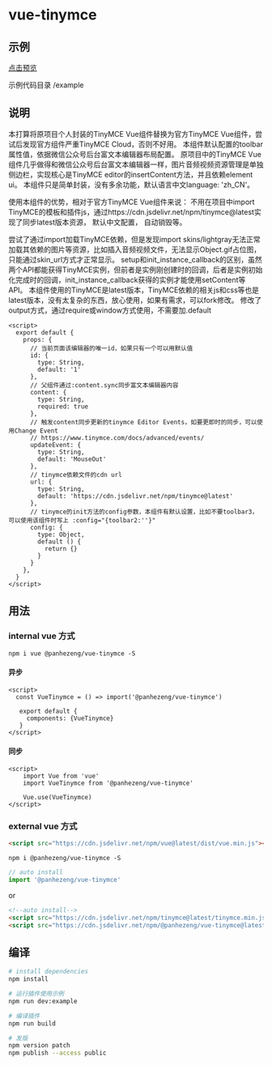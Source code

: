 # vue-tinymce

## 示例

[点击预览](https://panhezeng.github.io/vue-tinymce/)

示例代码目录 /example

## 说明

本打算将原项目个人封装的TinyMCE Vue组件替换为官方TinyMCE Vue组件，尝试后发现官方组件严重TinyMCE Cloud，否则不好用。
本组件默认配置的toolbar属性值，依据微信公众号后台富文本编辑器布局配置。
原项目中的TinyMCE Vue组件几乎做得和微信公众号后台富文本编辑器一样，图片音频视频资源管理是单独侧边栏，实现核心是TinyMCE editor的insertContent方法，并且依赖element ui。
本组件只是简单封装，没有多余功能，默认语言中文language: 'zh_CN'。

使用本组件的优势，相对于官方TinyMCE Vue组件来说：
不用在项目中import TinyMCE的模板和插件js，通过https://cdn.jsdelivr.net/npm/tinymce@latest实现了同步latest版本资源，
默认中文配置，
自动销毁等。

尝试了通过import加载TinyMCE依赖，但是发现import skins/lightgray无法正常加载其依赖的图片等资源，比如插入音频视频文件，无法显示Object.gif占位图，只能通过skin_url方式才正常显示。
setup和init_instance_callback的区别，虽然两个API都能获得TinyMCE实例，但前者是实例刚创建时的回调，后者是实例初始化完成时的回调，init_instance_callback获得的实例才能使用setContent等API。
本组件使用的TinyMCE是latest版本，TinyMCE依赖的相关js和css等也是latest版本，没有太复杂的东西，放心使用，如果有需求，可以fork修改。
修改了output方式，通过require或window方式使用，不需要加.default
   
```vue
<script>
  export default {
    props: {
      // 当前页面该编辑器的唯一id，如果只有一个可以用默认值
      id: {
        type: String,
        default: '1'
      },
      // 父组件通过:content.sync同步富文本编辑器内容
      content: {
        type: String,
        required: true
      },
      // 触发content同步更新的tinymce Editor Events，如要更即时的同步，可以使用Change Event
      // https://www.tinymce.com/docs/advanced/events/
      updateEvent: {
        type: String,
        default: 'MouseOut'
      },
      // tinymce依赖文件的cdn url
      url: {
        type: String,
        default: 'https://cdn.jsdelivr.net/npm/tinymce@latest'
      },
      // tinymce的init方法的config参数，本组件有默认设置，比如不要toolbar3，可以使用该组件时写上 :config="{toolbar2:''}"
      config: {
        type: Object,
        default () {
          return {}
        }
      }
    },
  }
</script>  
```

## 用法

### internal vue 方式

`npm i vue @panhezeng/vue-tinymce -S`

#### 异步
```vue
<script>
  const VueTinymce = () => import('@panhezeng/vue-tinymce')
 
   export default {
     components: {VueTinymce}
   }
</script>
```

#### 同步
```vue
<script>
    import Vue from 'vue'
    import VueTinymce from '@panhezeng/vue-tinymce'

    Vue.use(VueTinymce)
</script>
```

### external vue 方式

```html
<script src="https://cdn.jsdelivr.net/npm/vue@latest/dist/vue.min.js"></script>
```

`npm i @panhezeng/vue-tinymce -S`

```javascript
// auto install
import '@panhezeng/vue-tinymce'
```
or 
```html
<!--auto install-->
<script src="https://cdn.jsdelivr.net/npm/tinymce@latest/tinymce.min.js"></script>
<script src="https://cdn.jsdelivr.net/npm/@panhezeng/vue-tinymce@latest/dist/vue-tinymce.min.js"></script>
```

## 编译

``` bash
# install dependencies
npm install

# 运行插件使用示例
npm run dev:example

# 编译插件
npm run build

# 发版
npm version patch
npm publish --access public

```

